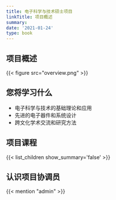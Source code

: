 ```yaml
---
title: 电子科学与技术硕士项目
linkTitle: 项目概述
summary: 
date: '2021-01-24'
type: book
---
```


## 项目概述

{{< figure src="overview.png" >}}

## 您将学习什么

- 电子科学与技术的基础理论和应用
- 先进的电子器件和系统设计
- 跨文化学术交流和研究方法

## 项目课程

{{< list_children show_summary='false' >}}

## 认识项目协调员

{{< mention "admin" >}}
